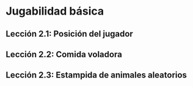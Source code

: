 # Jugabilidad básica

## Lección 2.1: Posición del jugador
## Lección 2.2: Comida voladora
## Lección 2.3: Estampida de animales aleatorios
